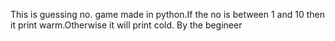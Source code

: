 This is guessing no. game made in python.If the no is between 1 and 10 then it print warm.Otherwise it will print cold.
By the begineer
